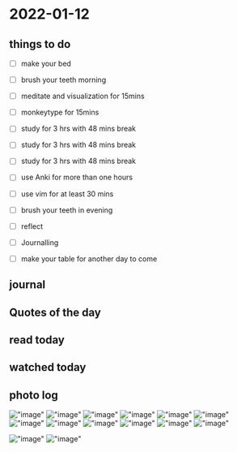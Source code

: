 # 2022-01-12

## things to do 

- [ ] make your bed
- [ ] brush your teeth morning
- [ ] meditate and visualization for 15mins
- [ ] monkeytype for 15mins


- [ ] study for 3 hrs with 48 mins break
- [ ] study for 3 hrs with 48 mins break
- [ ] study for 3 hrs with 48 mins break


- [ ] use Anki for more than one hours 
- [ ] use vim for at least 30 mins 


- [ ] brush your teeth in evening
- [ ] reflect
- [ ] Journalling
- [ ] make your table for another day to come 

## journal 

## Quotes of the day  

## read today 

## watched today 

## photo log



!["image"](./media/Screenshot-from-2022-01-12-08-29-30.png)
!["image"](./media/Screenshot-from-2022-01-12-08-33-20.png)
!["image"](./media/Screenshot-from-2022-01-12-18-06-15.png)
!["image"](./media/Screenshot-from-2022-01-12-18-06-17.png)
!["image"](./media/Screenshot-from-2022-01-12-18-06-20.png)
!["image"](./media/Screenshot-from-2022-01-12-18-11-11.png)
!["image"](./media/Screenshot-from-2022-01-12-18-12-33.png)
!["image"](./media/Screenshot-from-2022-01-12-18-12-37.png)
!["image"](./media/Screenshot-from-2022-01-12-18-24-05.png)
!["image"](./media/Screenshot-from-2022-01-12-18-24-07.png)
!["image"](./media/Screenshot-from-2022-01-12-18-24-10.png)
!["image"](./media/Screenshot-from-2022-01-12-18-24-13.png)


!["image"](./media/2022-01-12-03_08_18.png)
!["image"](./media/2022-01-12-03_08_19.png)
